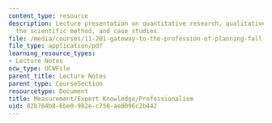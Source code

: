 ```yaml
---
content_type: resource
description: Lecture presentation on quantitative research, qualitative research,
  the scientific method, and case studies.
file: /media/courses/11-201-gateway-to-the-profession-of-planning-fall-2010/82b784b86be0982ec750ae8096c2b442_MIT11_201F10_ses32_slides.pdf
file_type: application/pdf
learning_resource_types:
- Lecture Notes
ocw_type: OCWFile
parent_title: Lecture Notes
parent_type: CourseSection
resourcetype: Document
title: Measurement/Expert Knowledge/Professionalism
uid: 82b784b8-6be0-982e-c750-ae8096c2b442
---
```

